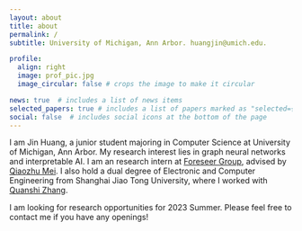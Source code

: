 ```yaml
---
layout: about
title: about
permalink: /
subtitle: University of Michigan, Ann Arbor. huangjin@umich.edu.

profile:
  align: right
  image: prof_pic.jpg
  image_circular: false # crops the image to make it circular

news: true  # includes a list of news items
selected_papers: true # includes a list of papers marked as "selected={true}"
social: false  # includes social icons at the bottom of the page
---
```


I am Jin Huang, a junior student majoring in Computer Science at University of Michigan, Ann Arbor. My research interest lies in graph neural networks and interpretable AI. I am an research intern at [Foreseer Group](http://foreseer.si.umich.edu), advised by [Qiaozhu Mei](http://www-personal.umich.edu/~qmei/). I also hold a dual degree of Electronic and Computer Engineering from Shanghai Jiao Tong University, where I worked with [Quanshi Zhang](http://qszhang.com).

I am looking for research opportunities for 2023 Summer. Please feel free to contact me if you have any openings!